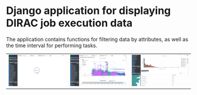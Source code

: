 # Django application for displaying DIRAC job execution data
The application contains functions for filtering data by attributes, as well as the time interval for performing tasks.
<table>
  <tr>
    <td>
      <img src="/screenshots/1.png" />
    </td>
    <td>
      <img src="/screenshots/2.png" />
    </td>
    <td>
      <img src="/screenshots/3.png" />
    </td>
  </tr>
</table>
